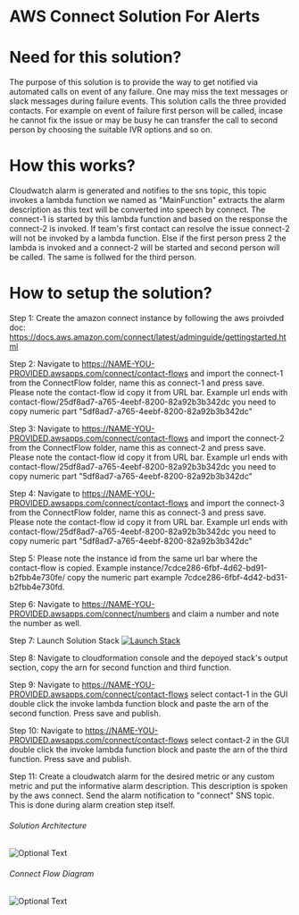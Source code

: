 # AWS Connect Solution For Alerts

# Need for this solution?
The purpose of this solution is to provide the way to get notified via automated calls on event of any failure. One may miss the text messages or slack messages during failure events. This solution calls the three provided contacts. For example on event of failure first person will be called, incase he cannot fix the issue or may be busy he can transfer the call to second person by choosing the suitable IVR options and so on. 

# How this works?
Cloudwatch alarm is generated and notifies to the sns topic, this topic invokes a lambda function we named as "MainFunction" extracts the alarm description as this text will be converted into speech by connect. The connect-1 is started by this lambda function and based on the response the connect-2 is invoked. If team's first contact can resolve the issue connect-2 will not be invoked by a lambda function. Else if the first person press 2 the lambda is invoked and a connect-2 will be started and second person will be called. The same is follwed for the third person.  

# How to setup the solution?
Step 1:
Create the amazon connect instance by following the aws proivded doc: https://docs.aws.amazon.com/connect/latest/adminguide/gettingstarted.html

Step 2:
Navigate to https://NAME-YOU-PROVIDED.awsapps.com/connect/contact-flows and import the connect-1 from the ConnectFlow folder, name this as connect-1 and press save. Please note the contact-flow id copy it from URL bar. Example url ends with contact-flow/25df8ad7-a765-4eebf-8200-82a92b3b342dc you need to copy numeric part "5df8ad7-a765-4eebf-8200-82a92b3b342dc"

Step 3:
Navigate to https://NAME-YOU-PROVIDED.awsapps.com/connect/contact-flows and import the connect-2 from the ConnectFlow folder, name this as connect-2 and press save. Please note the contact-flow id copy it from URL bar. Example url ends with contact-flow/25df8ad7-a765-4eebf-8200-82a92b3b342dc you need to copy numeric part "5df8ad7-a765-4eebf-8200-82a92b3b342dc"

Step 4:
Navigate to https://NAME-YOU-PROVIDED.awsapps.com/connect/contact-flows and import the connect-3 from the ConnectFlow folder, name this as connect-3 and press save. Please note the contact-flow id copy it from URL bar. Example url ends with contact-flow/25df8ad7-a765-4eebf-8200-82a92b3b342dc you need to copy numeric part "5df8ad7-a765-4eebf-8200-82a92b3b342dc"

Step 5:
Please note the instance id from the same url bar where the contact-flow is copied. Example instance/7cdce286-6fbf-4d62-bd91-b2fbb4e730fe/ copy the numeric part example 7cdce286-6fbf-4d42-bd31-b2fbb4e730fd.

Step 6:
Navigate to https://NAME-YOU-PROVIDED.awsapps.com/connect/numbers and claim a number and note the number as well.

Step 7:
Launch Solution Stack
[![Launch Stack](https://cdn.rawgit.com/buildkite/cloudformation-launch-stack-button-svg/master/launch-stack.svg)](https://console.aws.amazon.com/cloudformation/home#/stacks/new?stackName=connect&templateURL=https://s3.amazonaws.com/aws-connect-sf-poc/main.yaml)

Step 8:
Navigate to cloudformation console and the depoyed stack's output section, copy the arn for second function and third function.

Step 9:
Navigate to https://NAME-YOU-PROVIDED.awsapps.com/connect/contact-flows select contact-1 in the GUI double click the invoke lambda function block and paste the arn of the second function. Press save and publish.

Step 10:
Navigate to https://NAME-YOU-PROVIDED.awsapps.com/connect/contact-flows select contact-2 in the GUI double click the invoke lambda function block and paste the arn of the third function. Press save and publish.

Step 11:
Create a cloudwatch alarm for the desired metric or any custom metric and put the informative alarm description. This description is spoken by the aws connect. Send the alarm notification to "connect" SNS topic. This is done during alarm creation step itself. 

###### Solution Architecture 
![Optional Text](https://github.com/sourcefuse/aws-connect/blob/master/connect-arch.png)

###### Connect Flow Diagram
![Optional Text](https://github.com/sourcefuse/aws-connect/blob/master/connect.png)


